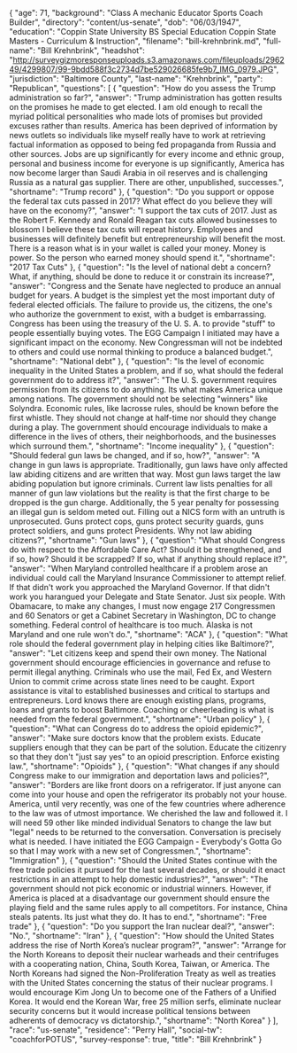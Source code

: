 {
  "age": 71,
  "background": "Class A mechanic Educator Sports Coach Builder",
  "directory": "content/us-senate",
  "dob": "06/03/1947",
  "education": "Coppin State University BS Special Education Coppin State Masters - Curriculum & Instruction",
  "filename": "bill-krehnbrink.md",
  "full-name": "Bill Krehnbrink",
  "headshot": "http://surveygizmoresponseuploads.s3.amazonaws.com/fileuploads/296249/4299807/99-9bdd588f3c2734d7be529026685fe9b7_IMG_0979.JPG",
  "jurisdiction": "Baltimore County",
  "last-name": "Krehnbrink",
  "party": "Republican",
  "questions": [
    {
      "question": "How do you assess the Trump administration so far?",
      "answer": "Trump administration has gotten results on the promises he made to get elected. I am old enough to recall the myriad political personalities who made lots of promises but provided excuses rather than results. America has been deprived of information by news outlets so individuals like myself really have to work at retrieving factual information as opposed to being fed propaganda from Russia and other sources. Jobs are up significantly for every income and ethnic group, personal and business income for everyone is up significantly, America has now become larger than Saudi Arabia in oil reserves and is challenging Russia as a natural gas supplier. There are other, unpublished, successes.",
      "shortname": "Trump record"
    },
    {
      "question": "Do you support or oppose the federal tax cuts passed in 2017? What effect do you believe they will have on the economy?",
      "answer": "I support the tax cuts of 2017. Just as the Robert F. Kennedy and Ronald Reagan tax cuts allowed businesses to blossom I believe these tax cuts will repeat history. Employees and businesses will definitely benefit but entrepreneurship will benefit the most. There is a reason what is in your wallet is called your money. Money is power. So the person who earned money should spend it.",
      "shortname": "2017 Tax Cuts"
    },
    {
      "question": "Is the level of national debt a concern? What, if anything, should be done to reduce it or constrain its increase?",
      "answer": "Congress and the Senate have neglected to produce an annual budget for years. A budget is the simplest yet the most important duty of federal elected officials. The failure to provide us, the citizens, the one's who authorize the government to exist, with a budget is embarrassing. Congress has been using the treasury of the U. S. A. to provide \"stuff\" to people essentially buying votes. The EGG Campaign I initiated may have a significant impact on the economy. New Congressman will not be indebted to others and could use normal thinking to produce a balanced budget.",
      "shortname": "National debt"
    },
    {
      "question": "Is the level of economic inequality in the United States a problem, and if so, what should the federal government do to address it?",
      "answer": "The U. S. government requires permission from its citizens to do anything. Its what makes America unique among nations. The government should not be selecting \"winners\" like Solyndra. Economic rules, like lacrosse rules, should be known before the first whistle. They should not change at half-time nor should they change during a play. The government should encourage individuals to make a difference in the lives of others, their neighborhoods, and the businesses which surround them.",
      "shortname": "Income inequality"
    },
    {
      "question": "Should federal gun laws be changed, and if so, how?",
      "answer": "A change in gun laws is appropriate. Traditionally, gun laws have only affected law abiding citizens and are written that way. Most gun laws target the law abiding population but ignore criminals. Current law lists penalties for all manner of gun law violations but the reality is that the first charge to be dropped is the gun charge. Additionally, the 5 year penalty for possessing an illegal gun is seldom meted out. Filling out a NICS form with an untruth is unprosecuted. Guns protect cops, guns protect security guards, guns protect soldiers, and guns protect Presidents. Why not law abiding citizens?",
      "shortname": "Gun laws"
    },
    {
      "question": "What should Congress do with respect to the Affordable Care Act? Should it be strengthened, and if so, how? Should it be scrapped? If so, what if anything should replace it?",
      "answer": "When Maryland controlled healthcare if a problem arose an individual could call the Maryland Insurance Commissioner to attempt relief. If that didn't work you approached the Maryland Governor. If that didn't work you harangued your Delegate and State Senator. Just six people. With Obamacare, to make any changes, I must now engage 217 Congressmen and 60 Senators or get a Cabinet Secretary in Washington, DC to change something. Federal control of healthcare is too much. Alaska is not Maryland and one rule won't do.",
      "shortname": "ACA"
    },
    {
      "question": "What role should the federal government play in helping cities like Baltimore?",
      "answer": "Let citizens keep and spend their own money. The National government should encourage efficiencies in governance and refuse to permit illegal anything. Criminals who use the mail, Fed Ex, and Western Union to commit crime across state lines need to be caught. Export assistance is vital to established businesses and critical to startups and entrepreneurs. Lord knows there are enough existing plans, programs, loans and grants to boost Baltimore. Coaching or cheerleading is what is needed from the federal government.",
      "shortname": "Urban policy"
    },
    {
      "question": "What can Congress do to address the opioid epidemic?",
      "answer": "Make sure doctors know that the problem exists. Educate suppliers enough that they can be part of the solution. Educate the citizenry so that they don't \"just say yes\" to an opioid prescription. Enforce existing law.",
      "shortname": "Opioids"
    },
    {
      "question": "What changes if any should Congress make to our immigration and deportation laws and policies?",
      "answer": "Borders are like front doors on a refrigerator. If just anyone can come into your house and open the refrigerator its probably not your house. America, until very recently, was one of the few countries where adherence to the law was of utmost importance. We cherished the law and followed it. I will need 59 other like minded individual Senators to change the law but \"legal\" needs to be returned to the conversation. Conversation is precisely what is needed. I have initiated the EGG Campaign - Everybody's Gotta Go so that I may work with a new set of Congressmen.",
      "shortname": "Immigration"
    },
    {
      "question": "Should the United States continue with the free trade policies it pursued for the last several decades, or should it enact restrictions in an attempt to help domestic industries?",
      "answer": "The government should not pick economic or industrial winners. However, if America is placed at a disadvantage our government should ensure the playing field and the same rules apply to all competitors. For instance, China steals patents. Its just what they do. It has to end.",
      "shortname": "Free trade"
    },
    {
      "question": "Do you support the Iran nuclear deal?",
      "answer": "No.",
      "shortname": "Iran"
    },
    {
      "question": "How should the United States address the rise of North Korea’s nuclear program?",
      "answer": "Arrange for the North Koreans to deposit their nuclear warheads and their centrifuges with a cooperating nation, China, South Korea, Taiwan, or America. The North Koreans had signed the Non-Proliferation Treaty as well as treaties with the United States concerning the status of their nuclear programs. I would encourage Kim Jong Un to become one of the Fathers of a Unified Korea. It would end the Korean War, free 25 million serfs, eliminate nuclear security concerns but it would increase political tensions between adherents of democracy vs dictatorship.",
      "shortname": "North Korea"
    }
  ],
  "race": "us-senate",
  "residence": "Perry Hall",
  "social-tw": "coachforPOTUS",
  "survey-response": true,
  "title": "Bill Krehnbrink"
}
